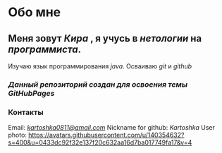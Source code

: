 # Обо мне
## Меня зовут *Кира* , я учусь в *нетологии* на _программиста_. 
Изучаю язык программирования _java_. Осваиваю _git_ и _github_ 

### *Данный репозиторий создан для освоения темы GitHubPages*

### Контакты
Email: *kartoshka0811@gmail.com*
Nickname for github: *Kartoshka*
User photo: https://avatars.githubusercontent.com/u/140354632?s=400&u=0433dc92f32e137f20c632aa16d7ba017749fa17&v=4
